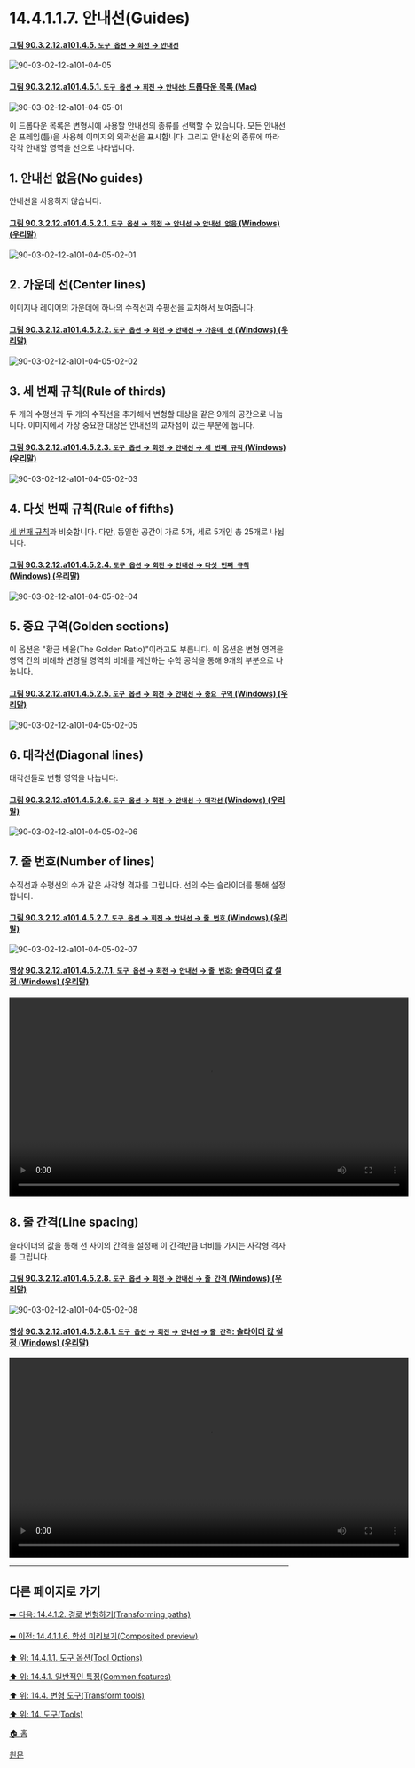 # 14.4.1.1.7. 안내선(Guides)

<a id="90-03-02-12-a101-04-05"></a>

#### [그림 90.3.2.12.a101.4.5. `도구 옵션` → `회전` → `안내선`](./90-03-02-12-rotate.md#90-03-02-12-a101-04-05)
![90-03-02-12-a101-04-05](https://github.com/wonder13662/gimp/assets/15767104/9775bbdb-53a1-4937-b467-550a24189ce3)

<a id="90-03-02-12-a101-04-05-01"></a>

#### [그림 90.3.2.12.a101.4.5.1. `도구 옵션` → `회전` → `안내선`: 드롭다운 목록 (Mac)](./90-03-02-12-rotate.md#90-03-02-12-a101-04-05-01)
![90-03-02-12-a101-04-05-01](https://github.com/wonder13662/gimp/assets/15767104/9b9cb8bd-d962-4bbc-961e-294f3c3e6433)

이 드롭다운 목록은 변형시에 사용할 안내선의 종류를 선택할 수 있습니다. 모든 안내선은 프레임(틀)을 사용해 이미지의 외곽선을 표시합니다. 그리고 안내선의 종류에 따라 각각 안내할 영역을 선으로 나타냅니다.

<a id="14-04-01-01-07-s1"></a>

## 1. 안내선 없음(No guides)
안내선을 사용하지 않습니다.

<a id="90-03-02-12-a101-04-05-02-01"></a>

#### [그림 90.3.2.12.a101.4.5.2.1. `도구 옵션` → `회전` → `안내선` → `안내선 없음` (Windows) (우리말)](./90-03-02-12-rotate.md#90-03-02-12-a101-04-05-02-01)
![90-03-02-12-a101-04-05-02-01](https://github.com/wonder13662/gimp/assets/15767104/c9340abb-9e9f-47c0-8048-0dadf7dcb878)

<a id="14-04-01-01-07-s2"></a>

## 2. 가운데 선(Center lines)
이미지나 레이어의 가운데에 하나의 수직선과 수평선을 교차해서 보여줍니다.

<a id="90-03-02-12-a101-04-05-02-02"></a>

#### [그림 90.3.2.12.a101.4.5.2.2. `도구 옵션` → `회전` → `안내선` → `가운데 선` (Windows) (우리말)](./90-03-02-12-rotate.md#90-03-02-12-a101-04-05-02-02)
![90-03-02-12-a101-04-05-02-02](https://github.com/wonder13662/gimp/assets/15767104/f3f7a56d-684e-452b-9771-d8a7ee655ceb)

<a id="14-04-01-01-07-s3"></a>

## 3. 세 번째 규칙(Rule of thirds)
두 개의 수평선과 두 개의 수직선을 추가해서 변형할 대상을 같은 9개의 공간으로 나눕니다. 이미지에서 가장 중요한 대상은 안내선의 교차점이 있는 부분에 둡니다.

<a id="90-03-02-12-a101-04-05-02-03"></a>

#### [그림 90.3.2.12.a101.4.5.2.3. `도구 옵션` → `회전` → `안내선` → `세 번째 규칙` (Windows) (우리말)](./90-03-02-12-rotate.md#90-03-02-12-a101-04-05-02-03)
![90-03-02-12-a101-04-05-02-03](https://github.com/wonder13662/gimp/assets/15767104/d80163a1-7d0d-4468-8a9f-95b1f2f3dc6e)

<a id="14-04-01-01-07-s4"></a>

## 4. 다섯 번째 규칙(Rule of fifths)
[세 번째 규칙](./14-04-01-01-07-guides.md#14-04-01-01-07-s3)과 비슷합니다. 다만, 동일한 공간이 가로 5개, 세로 5개인 총 25개로 나뉩니다.

<a id="90-03-02-12-a101-04-05-02-04"></a>

#### [그림 90.3.2.12.a101.4.5.2.4. `도구 옵션` → `회전` → `안내선` → `다섯 번째 규칙` (Windows) (우리말)](./90-03-02-12-rotate.md#90-03-02-12-a101-04-05-02-04)
![90-03-02-12-a101-04-05-02-04](https://github.com/wonder13662/gimp/assets/15767104/5a8c4bb3-7cf7-479e-aceb-0b0ae2496c94)

<a id="14-04-01-01-07-s5"></a>

## 5. 중요 구역(Golden sections)
이 옵션은 "황금 비율(The Golden Ratio)"이라고도 부릅니다. 이 옵션은 변형 영역을 영역 간의 비례와 변경될 영역의 비례를 계산하는 수학 공식을 통해 9개의 부분으로 나눕니다.

<a id="90-03-02-12-a101-04-05-02-05"></a>

#### [그림 90.3.2.12.a101.4.5.2.5. `도구 옵션` → `회전` → `안내선` → `중요 구역` (Windows) (우리말)](./90-03-02-12-rotate.md#90-03-02-12-a101-04-05-02-05)
![90-03-02-12-a101-04-05-02-05](https://github.com/wonder13662/gimp/assets/15767104/bfa91ddd-a78c-4e8d-a872-a5dd7ddd1875)

<a id="14-04-01-01-07-s6"></a>

## 6. 대각선(Diagonal lines)
대각선들로 변형 영역을 나눕니다.

<a id="90-03-02-12-a101-04-05-02-06"></a>

#### [그림 90.3.2.12.a101.4.5.2.6. `도구 옵션` → `회전` → `안내선` → `대각선` (Windows) (우리말)](./90-03-02-12-rotate.md#90-03-02-12-a101-04-05-02-06)
![90-03-02-12-a101-04-05-02-06](https://github.com/wonder13662/gimp/assets/15767104/e8d7c9e2-d699-427f-9486-af4096483298)

<a id="14-04-01-01-07-s7"></a>

## 7. 줄 번호(Number of lines)
수직선과 수평선의 수가 같은 사각형 격자를 그립니다. 선의 수는 슬라이더를 통해 설정합니다.

<a id="90-03-02-12-a101-04-05-02-07"></a>

#### [그림 90.3.2.12.a101.4.5.2.7. `도구 옵션` → `회전` → `안내선` → `줄 번호` (Windows) (우리말)](./90-03-02-12-rotate.md#90-03-02-12-a101-04-05-02-07)
![90-03-02-12-a101-04-05-02-07](https://github.com/wonder13662/gimp/assets/15767104/1e938498-3d49-4af7-a3ed-1803ca840d8f)

<a id="90-03-02-12-a101-04-05-02-07-01"></a>

#### [영상 90.3.2.12.a101.4.5.2.7.1. `도구 옵션` → `회전` → `안내선` → `줄 번호`: 슬라이더 값 설정 (Windows) (우리말)](./90-03-02-12-rotate.md#90-03-02-12-a101-04-05-02-07-01)
<video controls="controls" width="720" src="https://github.com/wonder13662/gimp/assets/15767104/f9ad4de4-b7ac-487e-8a54-786bb00faf39"></video>

<a id="14-04-01-01-07-s8"></a>

## 8. 줄 간격(Line spacing)
슬라이더의 값을 통해 선 사이의 간격을 설정해 이 간격만큼 너비를 가지는 사각형 격자를 그립니다.

<a id="90-03-02-12-a101-04-05-02-08"></a>

#### [그림 90.3.2.12.a101.4.5.2.8. `도구 옵션` → `회전` → `안내선` → `줄 간격` (Windows) (우리말)](./90-03-02-12-rotate.md#90-03-02-12-a101-04-05-02-08)
![90-03-02-12-a101-04-05-02-08](https://github.com/wonder13662/gimp/assets/15767104/ed1d5c9a-b95e-44aa-8c26-9a87972fab90)

<a id="90-03-02-12-a101-04-05-02-08-01"></a>

#### [영상 90.3.2.12.a101.4.5.2.8.1. `도구 옵션` → `회전` → `안내선` → `줄 간격`: 슬라이더 값 설정 (Windows) (우리말)](./90-03-02-12-rotate.md#90-03-02-12-a101-04-05-02-08-01)
<video controls="controls" width="720" src="https://github.com/wonder13662/gimp/assets/15767104/ac96f6f3-bd9e-4358-87ac-9a03f64ef050"></video>

***

## 다른 페이지로 가기

[➡️ 다음: 14.4.1.2. 경로 변형하기(Transforming paths)](./14-04-01-02-transforming_paths.md)

[⬅️ 이전: 14.4.1.1.6. 합성 미리보기(Composited preview)](./14-04-01-01-06-composited_preview.md)

[⬆️ 위: 14.4.1.1. 도구 옵션(Tool Options)](./14-04-01-01-00-tool_options.md)

[⬆️ 위: 14.4.1. 일반적인 특징(Common features)](./14-04-01-00-common-features.md)

[⬆️ 위: 14.4. 변형 도구(Transform tools)](./14-04-00-transform-tools.md)

[⬆️ 위: 14. 도구(Tools)](./14-00-tools.md)

[🏠 홈](./00-home.md)

[원문](https://docs.gimp.org/2.10/ko/gimp-tools-transform.html#gimp-tool-transform-guides)
